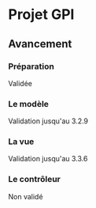 Projet GPI
===============

Avancement
-----------

### Préparation

Validée

### Le modèle

Validation jusqu'au 3.2.9

### La vue

Validation jusqu'au 3.3.6

### Le contrôleur

Non validé
